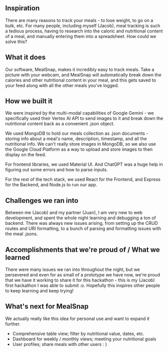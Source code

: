 ## Inspiration

There are many reasons to track your meals - to lose weight, to go on a bulk, etc. For many people, including myself (Jacob), meal tracking is such a tedious process, having to research into the caloric and nutritional content of a meal, and manually entering them into a spreadsheet. How could we solve this?

## What it does

Our software, MealSnap, makes it incredibly easy to track meals. Take a picture with your webcam, and MealSnap will automatically break down the calories and other nutritional content in your meal, and this gets saved to your feed along with all the other meals you've logged. 

## How we built it

We were inspired by the multi-modal capabilities of Google Gemini - we specifically used their Vertex AI API to send images to it and break down the nutritional content back as a convenient .json object. 

We used MongoDB to hold our meals collection as .json documents - storing info about a meal's name, description, timestamp, and all the nutritional info. We can't really store images in MongoDB, so we also use the Google Cloud Platform as a way to upload and store images to then display on the feed. 

For frontend libraries, we used Material UI. And ChatGPT was a huge help in figuring out some errors and how to parse inputs. 

For the rest of the tech stack, we used React for the Frontend, and Express for the Backend, and Node.js to run our app.

## Challenges we ran into

Between me (Jacob) and my partner (Juan), I am very new to web development, and spent the whole night learning and debugging a ton of backend. There was always new issues arising, from setting up the CRUD routes and URI formatting, to a bunch of parsing and formatting issues with the meal .jsons. 

## Accomplishments that we're proud of / What we learned

There were many issues we ran into throughout the night, but we persevered and even for as small of a prototype we have now, we're proud that we have it working to share it for this hackathon - this is my (Jacob) first hackathon I was able to submit :o. Hopefully this inspires other people to keep learning and keep trying!

## What's next for MealSnap

We actually really like this idea for personal use and want to expand it further. 
- Comprehensive table view; filter by nutritional value, dates, etc.
- Dashboard for weekly / monthly views; meeting your nutritional goals
- User profiles; share meals with other users : )
